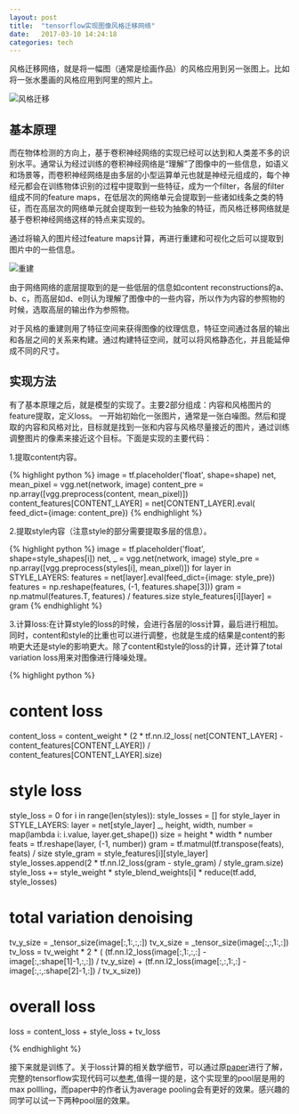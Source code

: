 ```yaml
---
layout: post
title:  "tensorflow实现图像风格迁移网络"
date:   2017-03-10 14:24:18
categories: tech
---
```


风格迁移网络，就是将一幅图（通常是绘画作品）的风格应用到另一张图上。比如将一张水墨画的风格应用到阿里的照片上。

![风格迁移](https://img.alicdn.com/tps/TB1pYJgPFXXXXbsXXXXXXXXXXXX-1200-847.png)

## 基本原理

而在物体检测的方向上，基于卷积神经网络的实现已经可以达到和人类差不多的识别水平。通常认为经过训练的卷积神经网络是“理解”了图像中的一些信息，如语义和场景等，而卷积神经网络是由多层的小型运算单元也就是神经元组成的，每个神经元都会在训练物体识别的过程中提取到一些特征，成为一个filter，各层的filter组成不同的feature maps，在低层次的网络单元会提取到一些诸如线条之类的特征，而在高层次的网络单元就会提取到一些较为抽象的特征，而风格迁移网络就是基于卷积神经网络这样的特点来实现的。

通过将输入的图片经过feature maps计算，再进行重建和可视化之后可以提取到图片中的一些信息。

![重建](https://img.alicdn.com/tps/TB18f.nPpXXXXbnaXXXXXXXXXXX-1804-1272.png_600x600.jpg)

由于网络网络的底层提取到的是一些低层的信息如content reconstructions的a、b、c，而高层如d、e则认为理解了图像中的一些内容，所以作为内容的参照物的时候，选取高层的输出作为参照物。

对于风格的重建则用了特征空间来获得图像的纹理信息，特征空间通过各层的输出和各层之间的关系来构建。通过构建特征空间，就可以将风格静态化，并且能延伸成不同的尺寸。

## 实现方法

有了基本原理之后，就是模型的实现了。主要2部分组成：内容和风格图片的feature提取，定义loss。
一开始初始化一张图片，通常是一张白噪图。然后和提取的内容和风格对比，目标就是找到一张和内容与风格尽量接近的图片，通过训练调整图片的像素来接近这个目标。下面是实现的主要代码：


1.提取content内容。

{% highlight python %}
image = tf.placeholder('float', shape=shape)
        net, mean_pixel = vgg.net(network, image)
        content_pre = np.array([vgg.preprocess(content, mean_pixel)])
        content_features[CONTENT_LAYER] = net[CONTENT_LAYER].eval(
                feed_dict={image: content_pre})
{% endhighlight %}

2.提取style内容（注意style的部分需要提取多层的信息）。

{% highlight python %}
image = tf.placeholder('float', shape=style_shapes[i])
            net, _ = vgg.net(network, image)
            style_pre = np.array([vgg.preprocess(styles[i], mean_pixel)])
            for layer in STYLE_LAYERS:
                features = net[layer].eval(feed_dict={image: style_pre})
                features = np.reshape(features, (-1, features.shape[3]))
                gram = np.matmul(features.T, features) / features.size
                style_features[i][layer] = gram
{% endhighlight %}

3.计算loss:在计算style的loss的时候，会进行各层的loss计算，最后进行相加。同时，content和style的比重也可以进行调整，也就是生成的结果是content的影响更大还是style的影响更大。除了content和style的loss的计算，还计算了total variation loss用来对图像进行降噪处理。

{% highlight python %}

# content loss
content_loss = content_weight * (2 * tf.nn.l2_loss(
        net[CONTENT_LAYER] - content_features[CONTENT_LAYER]) /
        content_features[CONTENT_LAYER].size)
# style loss
style_loss = 0
for i in range(len(styles)):
    style_losses = []
    for style_layer in STYLE_LAYERS:
        layer = net[style_layer]
        _, height, width, number = map(lambda i: i.value, layer.get_shape())
        size = height * width * number
        feats = tf.reshape(layer, (-1, number))
        gram = tf.matmul(tf.transpose(feats), feats) / size
        style_gram = style_features[i][style_layer]
        style_losses.append(2 * tf.nn.l2_loss(gram - style_gram) / style_gram.size)
    style_loss += style_weight * style_blend_weights[i] * reduce(tf.add, style_losses)
# total variation denoising
tv_y_size = _tensor_size(image[:,1:,:,:])
tv_x_size = _tensor_size(image[:,:,1:,:])
tv_loss = tv_weight * 2 * (
        (tf.nn.l2_loss(image[:,1:,:,:] - image[:,:shape[1]-1,:,:]) /
            tv_y_size) +
        (tf.nn.l2_loss(image[:,:,1:,:] - image[:,:,:shape[2]-1,:]) /
            tv_x_size))
# overall loss
loss = content_loss + style_loss + tv_loss

{% endhighlight %}

接下来就是训练了。关于loss计算的相关数学细节，可以通过原[paper](https://arxiv.org/pdf/1508.06576v2.pdf)进行了解，完整的tensorflow实现代码可以[参考](https://github.com/anishathalye/neural-style),值得一提的是，这个实现里的pool层是用的max pollling，而paper中的作者认为average pooling会有更好的效果。感兴趣的同学可以试一下两种pool层的效果。

